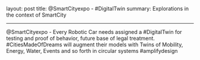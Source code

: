 layout: post
title: @SmartCityexpo - #DigitalTwin
summary: Explorations in the context of SmartCity

---

@SmartCityexpo - Every Robotic Car needs assigned a #DigitalTwin for testing and proof of behavior, future base of legal treatment. #CitiesMadeOfDreams will augment their models with Twins of Mobility, Energy, Water, Events and so forth in circular systems #amplifydesign



